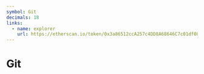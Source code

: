 ```yaml
---
symbol: Git
decimals: 18
links:
  - name: explorer
    url: https://etherscan.io/token/0x3a86512ccA257c4DD8A68646C7c01df084E0f87d
---
```


# Git
